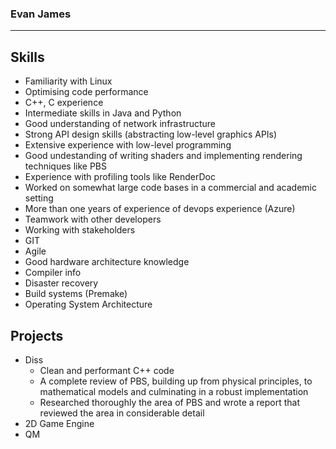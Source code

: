 ### Evan James
---

## Skills
- Familiarity with Linux
- Optimising code performance
- C++, C experience
- Intermediate skills in Java and Python
- Good understanding of network infrastructure
- Strong API design skills (abstracting low-level graphics APIs)
- Extensive experience with low-level programming
- Good undestanding of writing shaders and implementing rendering techniques like PBS
- Experience with profiling tools like RenderDoc
- Worked on somewhat large code bases in a commercial and academic setting
- More than one years of experience of devops experience (Azure)
- Teamwork with other developers
- Working with stakeholders
- GIT
- Agile
- Good hardware architecture knowledge
- Compiler info
- Disaster recovery
- Build systems (Premake)
- Operating System Architecture

## Projects

- Diss
  - Clean and performant C++ code
  - A complete review of PBS, building up from physical principles, to mathematical models and culminating in a robust implementation
  - Researched thoroughly the area of PBS and wrote a report that reviewed the area in considerable detail
- 2D Game Engine
- QM
